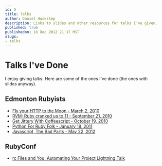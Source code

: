 ```yaml
---
id: 5
title: Talks
author: Daniel Huckstep
description: Links to slides and other resources for talks I've given.
published: true
publishedon: 18 Dec 2012 21:17 MST
slugs:
- talks
---
```

# Talks I've Done

I enjoy giving talks. Here are some of the ones I've done (the ones with
slides anyway).

## Edmonton Rubyists

-   [Fly your HTTP to the Moon - March 2,
    2010](http://darkhelmet.github.com/talks/fly-your-http-to-the-moon/)
-   [RVM: Ruby cranked up to 11 - September 21,
    2010](http://rvm.verboselogging.com/)
-   [Get Jittery With Coffeescript - October 19,
    2010](http://jittery.verboselogging.com/)
-   [Python For Ruby Folk - January 18,
    2011](https://gist.github.com/783894)
-   [Javascript, The Bad Parts - May 22,
    2012](http://darkhelmet.github.com/javascript-the-bad-parts/)

## RubyConf

-   [rc Files and You: Automating Your Project Lightning
    Talk](/2012/11/06/rc-files-and-you-automating-your-project)
